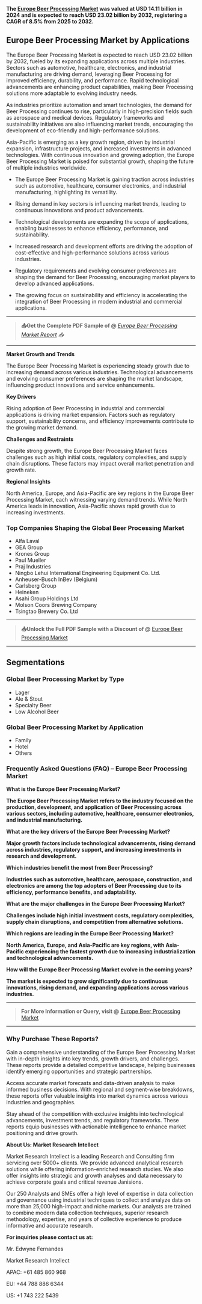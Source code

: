 <p><strong>The <a href="https://www.marketresearchintellect.com/download-sample/?rid=171184&amp;utm_source=Pulse-April-Europe&amp;utm_medium=852">Europe Beer Processing Market</a> was valued at USD 14.11 billion in 2024 and is expected to reach USD 23.02 billion by 2032, registering a CAGR of 8.5% from 2025 to 2032.</strong></p><h2>Europe Beer Processing Market by Applications&nbsp;</h2><p><p>The Europe Beer Processing Market is expected to reach USD 23.02 billion by 2032, fueled by its expanding applications across multiple industries. Sectors such as automotive, healthcare, electronics, and industrial manufacturing are driving demand, leveraging Beer Processing for improved efficiency, durability, and performance. Rapid technological advancements are enhancing product capabilities, making Beer Processing solutions more adaptable to evolving industry needs.</p><p>As industries prioritize automation and smart technologies, the demand for Beer Processing continues to rise, particularly in high-precision fields such as aerospace and medical devices. Regulatory frameworks and sustainability initiatives are also influencing market trends, encouraging the development of eco-friendly and high-performance solutions.</p><p>Asia-Pacific is emerging as a key growth region, driven by industrial expansion, infrastructure projects, and increased investments in advanced technologies. With continuous innovation and growing adoption, the Europe Beer Processing Market is poised for substantial growth, shaping the future of multiple industries worldwide.</p></p><ul><li><p>The Europe Beer Processing Market is gaining traction across industries such as automotive, healthcare, consumer electronics, and industrial manufacturing, highlighting its versatility.</p></li><li><p>Rising demand in key sectors is influencing market trends, leading to continuous innovations and product advancements.</p></li><li><p>Technological developments are expanding the scope of applications, enabling businesses to enhance efficiency, performance, and sustainability.</p></li><li><p>Increased research and development efforts are driving the adoption of cost-effective and high-performance solutions across various industries.</p></li><li><p>Regulatory requirements and evolving consumer preferences are shaping the demand for Beer Processing, encouraging market players to develop advanced applications.</p></li><li><p>The growing focus on sustainability and efficiency is accelerating the integration of Beer Processing in modern industrial and commercial applications.</p></li></ul><hr /><blockquote><p><strong><span class="font-[700]">📥Get the Complete PDF Sample of @ </span></strong><em><span class="font-[700]"><a href="https://www.marketresearchintellect.com/download-sample/?rid=171184&amp;utm_source=Pulse-April-Europe&amp;utm_medium=852" target="_blank" data-tracking-control-name="article-ssr-frontend-pulse_little-text-block" data-tracking-will-navigate="" data-test-link="">Europe Beer Processing Market Report</a>&nbsp;📥</span></em></p></blockquote><hr /><p class="" data-start="77" data-end="360"><strong data-start="77" data-end="105">Market Growth and Trends</strong></p><p class="" data-start="77" data-end="360">The Europe Beer Processing Market is experiencing steady growth due to increasing demand across various industries. Technological advancements and evolving consumer preferences are shaping the market landscape, influencing product innovations and service enhancements.</p><p class="" data-start="362" data-end="606"><strong data-start="362" data-end="377">Key Drivers</strong></p><p class="" data-start="362" data-end="606">Rising adoption of Beer Processing in industrial and commercial applications is driving market expansion. Factors such as regulatory support, sustainability concerns, and efficiency improvements contribute to the growing market demand.</p><p class="" data-start="608" data-end="849"><strong data-start="608" data-end="637">Challenges and Restraints</strong></p><p class="" data-start="608" data-end="849">Despite strong growth, the Europe Beer Processing Market faces challenges such as high initial costs, regulatory complexities, and supply chain disruptions. These factors may impact overall market penetration and growth rate.</p><p class="" data-start="851" data-end="1095"><strong data-start="851" data-end="872">Regional Insights</strong></p><p class="" data-start="851" data-end="1095">North America, Europe, and Asia-Pacific are key regions in the Europe Beer Processing Market, each witnessing varying demand trends. While North America leads in innovation, Asia-Pacific shows rapid growth due to increasing investments.</p><p><h3>Top Companies Shaping the Global Beer Processing Market </h3><ul><li>Alfa Laval</li><li>GEA Group</li><li>Krones Group</li><li>Paul Mueller</li><li>Praj Industries</li><li>Ningbo Lehui International Engineering Equipment Co. Ltd.</li><li>Anheuser-Busch InBev (Belgium)</li><li>Carlsberg Group</li><li>Heineken</li><li>Asahi Group Holdings Ltd</li><li>Molson Coors Brewing Company</li><li>Tsingtao Brewery Co. Ltd</li></ul></p><hr /><blockquote><p><strong>📥Unlock the Full PDF Sample with a Discount of @</strong> <a href="https://www.marketresearchintellect.com/ask-for-discount/?rid=171184&amp;utm_source=Pulse-April-Europe&amp;utm_medium=852">Europe Beer Processing Market</a></p></blockquote><hr /><p><h2>Segmentations</h2><h3>Global Beer Processing Market by Type</h3><ul><li>Lager</li><li>Ale & Stout</li><li>Specialty Beer</li><li>Low Alcohol Beer</li></ul><h3>Global Beer Processing Market by Application</h3><ul><li>Family</li><li>Hotel</li><li>Others</li></ul></p><h3><strong>Frequently Asked Questions (FAQ) &ndash; Europe Beer Processing Market</strong></h3><p><strong>What is the Europe Beer Processing Market?</strong></p><p><strong>The Europe Beer Processing Market refers to the industry focused on the production, development, and application of Beer Processing across various sectors, including automotive, healthcare, consumer electronics, and industrial manufacturing.</strong></p><p><strong>What are the key drivers of the Europe Beer Processing Market?</strong></p><p><strong>Major growth factors include technological advancements, rising demand across industries, regulatory support, and increasing investments in research and development.</strong></p><p><strong>Which industries benefit the most from Beer Processing?</strong></p><p><strong>Industries such as automotive, healthcare, aerospace, construction, and electronics are among the top adopters of Beer Processing due to its efficiency, performance benefits, and adaptability.</strong></p><p><strong>What are the major challenges in the Europe Beer Processing Market?</strong></p><p><strong>Challenges include high initial investment costs, regulatory complexities, supply chain disruptions, and competition from alternative solutions.</strong></p><p><strong>Which regions are leading in the Europe Beer Processing Market?</strong></p><p><strong>North America, Europe, and Asia-Pacific are key regions, with Asia-Pacific experiencing the fastest growth due to increasing industrialization and technological advancements.</strong></p><p><strong>How will the Europe Beer Processing Market evolve in the coming years?</strong></p><p><strong>The market is expected to grow significantly due to continuous innovations, rising demand, and expanding applications across various industries.</strong></p><hr /><blockquote><p><span class="font-[700]"><strong>For More Information or Query, visit&nbsp;@</strong>&nbsp;</span><span class="font-[700]"><a href="https://www.marketresearchintellect.com/product/global-beer-processing-market-size-forecast/?utm_source=Linkedin&utm_medium=852" target="_blank" data-tracking-control-name="article-ssr-frontend-pulse_little-text-block" data-tracking-will-navigate="" data-test-link="">Europe Beer Processing Market</a></span></p></blockquote><hr /><h3><strong data-start="0" data-end="31">Why Purchase These Reports?</strong></h3><p class="" data-start="35" data-end="297">Gain a comprehensive understanding of the Europe Beer Processing Market with in-depth insights into key trends, growth drivers, and challenges. These reports provide a detailed competitive landscape, helping businesses identify emerging opportunities and strategic partnerships.</p><p class="" data-start="299" data-end="540">Access accurate market forecasts and data-driven analysis to make informed business decisions. With regional and segment-wise breakdowns, these reports offer valuable insights into market dynamics across various industries and geographies.</p><p class="" data-start="542" data-end="784">Stay ahead of the competition with exclusive insights into technological advancements, investment trends, and regulatory frameworks. These reports equip businesses with actionable intelligence to enhance market positioning and drive growth.</p><p><strong><span class="font-[700]">About Us: Market Research Intellect</span></strong></p><p><span class="">Market Research Intellect is a leading Research and Consulting firm servicing over 5000+ clients. We provide advanced analytical research solutions while offering information-enriched research studies.&nbsp;</span>We also offer insights into strategic and growth analyses and data necessary to achieve corporate goals and critical revenue Janisions.</p><p><span class="">Our 250 Analysts and SMEs offer a high level of expertise in data collection and governance using industrial techniques to collect and analyze data on more than 25,000 high-impact and niche markets. Our analysts are trained to combine modern data collection techniques, superior research methodology, expertise, and years of collective experience to produce informative and accurate research.</span></p><p><strong>For inquiries please contact us at:</strong></p><p>Mr. Edwyne Fernandes</p><p>Market Research Intellect</p><p>APAC: +61 485 860 968</p><p>EU: +44 788 886 6344</p><p>US: +1 743 222 5439</p>